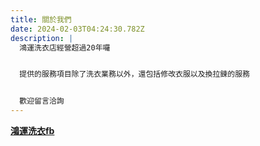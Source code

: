 ```yaml
---
title: 關於我們
date: 2024-02-03T04:24:30.782Z
description: |
  鴻運洗衣店經營超過20年囉


  提供的服務項目除了洗衣業務以外，還包括修改衣服以及換拉鍊的服務


  歡迎留言洽詢
---
```

**[鴻運洗衣fb](https://www.facebook.com/p/%E9%B4%BB%E9%81%8B%E6%B4%97%E8%A1%A3%E5%BA%97-100077401785064/)**
